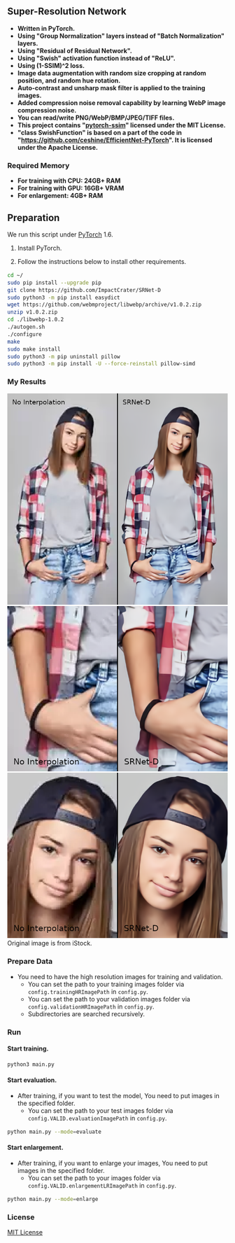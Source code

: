 ## Super-Resolution Network
- **Written in PyTorch.**
- **Using "Group Normalization" layers instead of "Batch Normalization" layers.**
- **Using "Residual of Residual Network".**
- **Using "Swish" activation function instead of "ReLU".**
- **Using (1-SSIM)^2 loss.**
- **Image data augmentation with random size cropping at random position, and random hue rotation.**
- **Auto-contrast and unsharp mask filter is applied to the training images.**
- **Added compression noise removal capability by learning WebP image compression noise.**
- **You can read/write PNG/WebP/BMP/JPEG/TIFF files.**
- **This project contains "[pytorch-ssim](https://github.com/Po-Hsun-Su/pytorch-ssim)" licensed under the MIT License.**
- **"class SwishFunction" is based on a part of the code in "https://github.com/ceshine/EfficientNet-PyTorch". It is licensed under the Apache License.**

### Required Memory
- **For training with CPU: 24GB+ RAM**
- **For training with GPU: 16GB+ VRAM**
- **For enlargement: 4GB+ RAM**

## Preparation

We run this script under [PyTorch](https://pytorch.org/) 1.6.

1. Install PyTorch.

1. Follow the instructions below to install other requirements.
```bash
cd ~/
sudo pip install --upgrade pip
git clone https://github.com/ImpactCrater/SRNet-D
sudo python3 -m pip install easydict
wget https://github.com/webmproject/libwebp/archive/v1.0.2.zip
unzip v1.0.2.zip
cd ./libwebp-1.0.2
./autogen.sh
./configure
make
sudo make install
sudo python3 -m pip uninstall pillow
sudo python3 -m pip install -U --force-reinstall pillow-simd
```

### My Results

<div align="center">
	<img src="img/SRNet-D_Comparison_1_label_1.png"/>
</div>
</a>

<div align="center">
	<img src="img/SRNet-D_Comparison_2_label_1.png"/>
</div>
</a>

<div align="center">
	<img src="img/SRNet-D_Comparison_3_label_1.png"/>
</div>
</a>
Original image is from iStock.

### Prepare Data

 - You need to have the high resolution images for training and validation.
   -  You can set the path to your training images folder via `config.trainingHRImagePath` in `config.py`.
   -  You can set the path to your validation images folder via `config.validationHRImagePath` in `config.py`.
   -  Subdirectories are searched recursively.

### Run

#### Start training.

```bash
python3 main.py
```

#### Start evaluation.
 - After training, if you want to test the model, You need to put images in the specified folder.
   -  You can set the path to your test images folder via `config.VALID.evaluationImagePath` in `config.py`.
  

```bash
python main.py --mode=evaluate 
```

#### Start enlargement.
 - After training, if you want to enlarge your images, You need to put images in the specified folder.
   -  You can set the path to your images folder via `config.VALID.enlargementLRImagePath` in `config.py`.
  

```bash
python main.py --mode=enlarge 
```

### License
[MIT License](https://github.com/ImpactCrater/SRNet-D/blob/master/LICENSE.txt)
